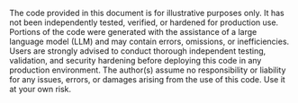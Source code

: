 The code provided in this document is for illustrative purposes only. It has not been independently tested, verified, or hardened for production use. Portions of the code were generated with the assistance of a large language model (LLM) and may contain errors, omissions, or inefficiencies. Users are strongly advised to conduct thorough independent testing, validation, and security hardening before deploying this code in any production environment. The author(s) assume no responsibility or liability for any issues, errors, or damages arising from the use of this code. Use it at your own risk.
